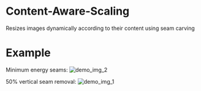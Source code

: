 # Content-Aware-Scaling
Resizes images dynamically according to their content using seam carving

# Example
Minimum energy seams:
![demo_img_2](https://user-images.githubusercontent.com/15223179/41493282-761eda1c-70ba-11e8-887b-88e81cb67fd2.jpg)

50% vertical seam removal:
![demo_img_1](https://user-images.githubusercontent.com/15223179/41493192-b2bb259e-70b9-11e8-9b81-26d0535c271a.jpg)
